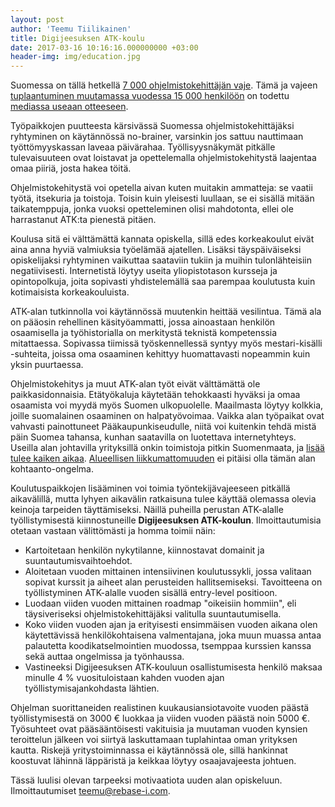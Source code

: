 ```yaml
---
layout: post
author: 'Teemu Tiilikainen'
title: Digijeesuksen ATK-koulu
date: 2017-03-16 10:16:16.000000000 +03:00
header-img: img/education.jpg
---
```


Suomessa on tällä hetkellä [7 000 ohjelmistokehittäjän vaje](http://fortune.com/2016/06/14/finland-has-7000-programmer-jobs-to-fill/). 
Tämä ja vajeen [tuplaantuminen muutamassa vuodessa 15 000 henkilöön](http://tivia.fi/lehdistotiedote/ohjelmisto-osaaminen-suomen-talouskasvun-ja-uudistumisen-jarruna) 
on todettu [mediassa useaan otteeseen](http://www.kauppalehti.fi/uutiset/suomi-karsii-pian-15-000-koodarin-vajeesta---kansantaloudellinen-kustannus-vuositasolla-noin-3-4-miljardia/ywtYbG5W). 

Työpaikkojen puutteesta kärsivässä Suomessa ohjelmistokehittäjäksi ryhtyminen on käytännössä no-brainer, 
varsinkin jos sattuu nauttimaan työttömyyskassan laveaa päivärahaa. Työllisyysnäkymät pitkälle 
tulevaisuuteen ovat loistavat ja opettelemalla ohjelmistokehitystä laajentaa omaa piiriä, josta hakea töitä.

Ohjelmistokehitystä voi opetella aivan kuten muitakin ammatteja: se vaatii työtä, itsekuria ja toistoja. 
Toisin kuin yleisesti luullaan, se ei sisällä mitään taikatemppuja, jonka vuoksi opetteleminen olisi 
mahdotonta, ellei ole harrastanut ATK:ta pienestä pitäen. 

Koulusa sitä ei välttämättä kannata opiskella, sillä edes korkeakoulut eivät aina anna hyviä 
valmiuksia työelämää ajatellen. Lisäksi täyspäiväiseksi opiskelijaksi ryhtyminen vaikuttaa saataviin 
tukiin ja muihin tulonlähteisiin negatiivisesti. Internetistä löytyy useita yliopistotason kursseja ja
opintopolkuja, joita sopivasti yhdistelemällä saa parempaa koulutusta kuin kotimaisista korkeakouluista.

ATK-alan tutkinnolla voi  käytännössä muutenkin heittää vesilintua. Tämä ala on pääosin rehellinen käsityöammatti, 
jossa ainoastaan henkilön osaamisella ja työhistorialla on merkitystä teknistä kompetenssia mitattaessa. 
Sopivassa tiimissä työskennellessä syntyy myös mestari-kisälli -suhteita, joissa oma osaaminen kehittyy 
huomattavasti nopeammin kuin yksin puurtaessa. 

Ohjelmistokehitys ja muut ATK-alan työt eivät välttämättä ole paikkasidonnaisia. Etätyökaluja käytetään tehokkaasti
hyväksi ja omaa osaamista voi myydä myös Suomen ulkopuolelle. Maailmasta löytyy kolkkia, joille suomalainen 
osaaminen on halpatyövoimaa. Vaikka alan työpaikat ovat vahvasti painottuneet Pääkaupunkiseudulle, niitä voi 
kuitenkin tehdä mistä päin Suomea tahansa, kunhan saatavilla on luotettava internetyhteys. Useilla alan johtavilla 
yrityksillä onkin toimistoja pitkin Suomenmaata, ja [lisää tulee kaiken aikaa](http://vincitturku.fi/). [Alueellisen
liikkumattomuuden](https://www.labour.fi/ptblogi/2016/10/28/tyomarkkinoiden-rakennemuutos-ja-kohtaanto-ongelma-lisaa-alueellista-liikkuvuutta/) ei pitäisi olla tämän alan kohtaanto-ongelma.

Koulutuspaikkojen lisääminen voi toimia työntekijävajeeseen pitkällä aikavälillä, mutta lyhyen aikavälin 
ratkaisuna tulee käyttää olemassa olevia keinoja tarpeiden täyttämiseksi. Näillä puheilla perustan ATK-alalle 
työllistymisestä kiinnostuneille **Digijeesuksen ATK-koulun**. Ilmoittautumisia otetaan vastaan välittömästi 
ja homma toimii näin:

- Kartoitetaan henkilön nykytilanne, kiinnostavat domainit ja suuntautumisvaihtoehdot.
- Aloitetaan vuoden mittainen intensiivinen koulutussykli, jossa valitaan sopivat kurssit ja aiheet alan perusteiden hallitsemiseksi. Tavoitteena on työllistyminen ATK-alalle vuoden sisällä entry-level positioon.
- Luodaan viiden vuoden mittainen roadmap "oikeisiin hommiin", eli täysiveriseksi ohjelmistokehittäjäksi valitulla suuntautumisella.
- Koko viiden vuoden ajan ja erityisesti ensimmäisen vuoden aikana olen käytettävissä henkilökohtaisena valmentajana, joka muun muassa antaa palautetta koodikatselmointien muodossa, tsemppaa kurssien kanssa sekä auttaa ongelmissa ja työnhaussa.
- Vastineeksi Digijeesuksen ATK-kouluun osallistumisesta henkilö maksaa minulle 4 % vuosituloistaan kahden vuoden ajan työllistymisajankohdasta lähtien. 

Ohjelman suorittaneiden realistinen kuukausiansiotavoite vuoden päästä työllistymisestä on
3000 € luokkaa ja viiden vuoden päästä noin 5000 €. Työsuhteet ovat pääsääntöisesti
vakituisia ja muutaman vuoden kynsien teroittelun jälkeen voi siirtyä laskuttamaan tuplahintaa oman yrityksen kautta. 
Riskejä yritystoiminnassa ei käytännössä ole, sillä hankinnat koostuvat lähinnä läppäristä ja keikkaa löytyy osaajavajeesta johtuen.

Tässä luulisi olevan tarpeeksi motivaatiota uuden alan opiskeluun. Ilmoittautumiset teemu@rebase-i.com.
